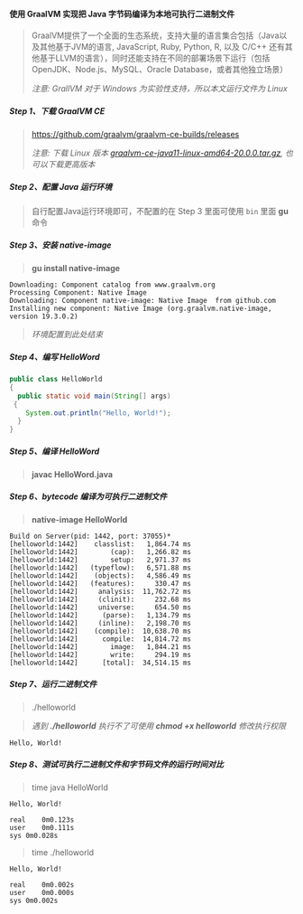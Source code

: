 #### **使用 GraalVM 实现把 Java 字节码编译为本地可执行二进制文件**

> GraalVM提供了一个全面的生态系统，支持大量的语言集合包括（Java以及其他基于JVM的语言, JavaScript, Ruby, Python, R, 以及 C/C++ 还有其他基于LLVM的语言），同时还能支持在不同的部署场景下运行（包括OpenJDK、Node.js、MySQL、Oracle Database，或者其他独立场景）
>
> _注意: GrallVM 对于 Windows 为实验性支持，所以本文运行文件为 Linux_

##### **Step 1、下载 GraalVM CE**

> https://github.com/graalvm/graalvm-ce-builds/releases
>
> _注意: 下载 Linux 版本 [graalvm-ce-java11-linux-amd64-20.0.0.tar.gz](graalvm-ce-java11-linux-amd64-20.0.0.tar.gz), 也可以下载更高版本_

##### **Step 2、配置 Java 运行环境**

> 自行配置Java运行环境即可，不配置的在 Step 3 里面可使用 `bin` 里面 **gu** 命令

##### **Step 3、安装 native-image**

> **gu install native-image**

```
Downloading: Component catalog from www.graalvm.org
Processing Component: Native Image
Downloading: Component native-image: Native Image  from github.com
Installing new component: Native Image (org.graalvm.native-image, version 19.3.0.2)
```

> _环境配置到此处结束_

##### **Step 4、编写 HelloWord**

```java
public class HelloWorld
{
  public static void main(String[] args)
 {
    System.out.println("Hello, World!");
  }
}
```

##### **Step 5、编译 HelloWord**

> **javac HelloWord.java**

##### **Step 6、bytecode 编译为可执行二进制文件**

> **native-image HelloWorld**

```
Build on Server(pid: 1442, port: 37055)*
[helloworld:1442]    classlist:   1,864.74 ms
[helloworld:1442]        (cap):   1,266.82 ms
[helloworld:1442]        setup:   2,971.37 ms
[helloworld:1442]   (typeflow):   6,571.88 ms
[helloworld:1442]    (objects):   4,586.49 ms
[helloworld:1442]   (features):     330.47 ms
[helloworld:1442]     analysis:  11,762.72 ms
[helloworld:1442]     (clinit):     232.68 ms
[helloworld:1442]     universe:     654.50 ms
[helloworld:1442]      (parse):   1,134.79 ms
[helloworld:1442]     (inline):   2,198.70 ms
[helloworld:1442]    (compile):  10,638.70 ms
[helloworld:1442]      compile:  14,814.72 ms
[helloworld:1442]        image:   1,844.21 ms
[helloworld:1442]        write:     294.19 ms
[helloworld:1442]      [total]:  34,514.15 ms
```

##### **Step 7、运行二进制文件**

> ./helloworld

> _遇到 **./helloworld** 执行不了可使用 **chmod +x helloworld** 修改执行权限_

```
Hello, World!
```

##### **Step 8、测试可执行二进制文件和字节码文件的运行时间对比**

> time java HelloWorld

```
Hello, World!

real	0m0.123s
user	0m0.111s
sys	0m0.028s
```

> time ./helloworld

```
Hello, World!

real	0m0.002s
user	0m0.000s
sys	0m0.002s
```